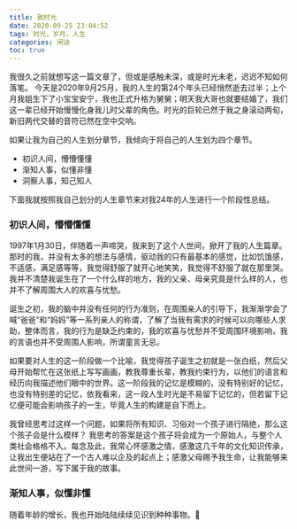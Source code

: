 ```yaml
---
title: 致时光
date: 2020-09-25 23:04:52
tags: 时光，岁月，人生
categories: 闲谈
toc: true 
---
```

我很久之前就想写这一篇文章了，但或是感触未深，或是时光未老，迟迟不知如何落笔。
今天是2020年9月25月，我的人生的第24个年头已经悄然逝去过半；上个月我姐生下了小宝宝安宁，我也正式升格为舅舅；明天我大哥也就要结婚了，我们这一辈已经开始慢慢化身我儿时父辈的角色。时光的巨轮已然于我之身滚动两旬，新旧两代交替的音符已然在空中交响。
<!--more-->
如果让我为自己的人生划分章节，我倾向于将自己的人生划为四个章节。
- 初识人间，懵懵懂懂 
- 渐知人事，似懂非懂 
- 洞察人事，知己知人 

下面我就按照我自己划分的人生章节来对我24年的人生进行一个阶段性总结。

### 初识人间，懵懵懂懂 
1997年1月30日，伴随着一声啼哭，我来到了这个人世间，掀开了我的人生篇章。那时的我，并没有太多的想法与感情，驱动我的只有最基本的感觉，比如饥饿感，不适感，满足感等等，我觉得舒服了就开心地笑笑，我觉得不舒服了就在那里哭。我并不清楚我诞生在了一个什么样的地方，我的父亲、母亲究竟是什么样的人，也并不了解周围大人的欢喜与忧愁。

诞生之初，我的脑中并没有任何的行为准则，在周围亲人的引导下，我渐渐学会了喊“爸爸”和“妈妈”等一系列亲人的称谓，了解了当我有需求的时候可以向哪些人求助，整体而言，我的行为是缺乏约束的，我的欢喜与忧愁并不受周围环境影响，我的言语也并不受周围人影响，所谓童言无忌。

如果要对人生的这一阶段做一个比喻，我觉得孩子诞生之初就是一张白纸，然后父母开始帮忙在这张纸上写写画画，教我尊重长辈，教我约束行为，以他们的语言和经历向我描述他们眼中的世界。这一阶段我的记忆是模糊的，没有特别好的记忆，也没有特别差的记忆，依我看来，这一段人生时光是不易留下记忆的，但若留下记忆便可能会影响孩子的一生，毕竟人生的构建是自下而上。

我曾经思考过这样一个问题，如果将所有知识、习俗对一个孩子进行隔绝，那么这个孩子会是什么模样？ 我思考的答案是这个孩子将会成为一个原始人，与整个人类社会格格不入。每念及此，我常心怀感激之情，感激这几千年的文化知识传承，让我出生便站在了一个古人难以企及的起点上；感激父母赐予我生命，让我能够来此世间一游，写下属于我的故事。

### 渐知人事，似懂非懂 
随着年龄的增长，我也开始陆陆续续见识到种种事物。
